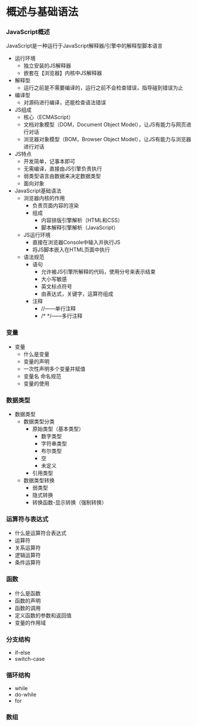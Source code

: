 #  概述与基础语法

### JavaScript概述

JavaScript是一种运行于JavaScript解释器/引擎中的解释型脚本语言

- 运行环境
  - 独立安装的JS解释器
  - 嵌套在【浏览器】内核中JS解释器
- 解释型
  - 运行之前是不需要编译的，运行之前不会检查错误，指导碰到错误为止
- 编译型
  - 对源码进行编译，还能检查语法错误
- JS组成
  - 核心（ECMAScript）
  - 文档对象模型（DOM，Document Object Model），让JS有能力与网页进行对话
  - 浏览器对象模型（BOM，Browser Object Model），让JS有能力与浏览器进行对话
- JS特点
  - 开发简单，记事本即可
  - 无需编译，直接由JS引擎负责执行
  - 弱类型语言由数据来决定数据类型
  - 面向对象
- JavaScript基础语法
  - 浏览器内核的作用
    - 负责页面内容的渲染
    - 组成
      - 内容排版引擎解析（HTML和CSS）
      - 脚本解释引擎解析（JavaScript）
  - JS运行环境
    - 直接在浏览器Console中输入并执行JS
    - 将JS脚本嵌入在HTML页面中执行
  - 语法规范
    - 语句
      - 允许被JS引擎所解释的代码，使用分号来表示结束
      - 大小写敏感
      - 英文标点符号
      - 由表达式，关键字，运算符组成
    - 注释
      - //——单行注释
      - /* */——多行注释

### 变量

- 变量
  - 什么是变量
  - 变量的声明
  - 一次性声明多个变量并赋值
  - 变量名 命名规范
  - 变量的使用

### 数据类型

- 数据类型
  - 数据类型分类
    - 原始类型（基本类型）
      - 数字类型
      - 字符串类型
      - 布尔类型
      - 空
      - 未定义
    - 引用类型
  - 数据类型转换
    - 弱类型
    - 隐式转换
    - 转换函数-显示转换（强制转换）

### 运算符与表达式

- 什么是运算符合表达式
- 运算符
- 关系运算符
- 逻辑运算符
- 条件运算符

### 函数

- 什么是函数
- 函数的声明
- 函数的调用
- 定义函数的参数和返回值
- 变量的作用域

### 分支结构

- if-else
- switch-case

### 循环结构

- while
- do-while
- for

### 数组